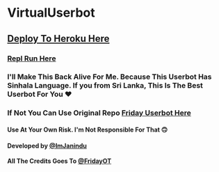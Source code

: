 # VirtualUserbot

## [Deploy To Heroku Here](https://www.heroku.com/deploy?template=https://github.com/ImJanindu/VirtualUserbot)

### [Repl Run Here](https://friday.midhunkm1294.repl.run)

### I'll Make This Back Alive For Me. Because This Userbot Has Sinhala Language. If you from Sri Lanka, This Is The Best Userbot For You ❤

### If Not You Can Use Original Repo [Friday Userbot Here](https://github.com/DevsExpo/FridayUserbot)

#### Use At Your Own Risk. I'm Not Responsible For That 🙃

#### Developed by [@ImJanindu](t.me/ImJanindu)

<b>All The Credits Goes To [@FridayOT](t.me/FridayOT)</b>
